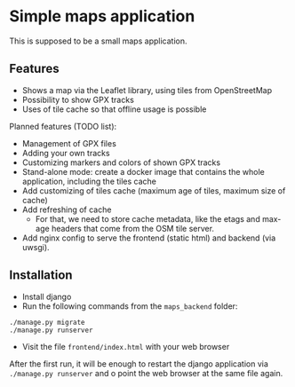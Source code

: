 # Simple maps application

This is supposed to be a small maps application.

## Features

* Shows a map via the Leaflet library, using tiles from OpenStreetMap
* Possibility to show GPX tracks
* Uses of tile cache so that offline usage is possible

Planned features (TODO list):
* Management of GPX files
* Adding your own tracks
* Customizing markers and colors of shown GPX tracks
* Stand-alone mode: create a docker image that contains the whole application,
  including the tiles cache
* Add customizing of tiles cache (maximum age of tiles, maximum size of cache)
* Add refreshing of cache
  * For that, we need to store cache metadata, like the etags and max-age
    headers that come from the OSM tile server.
* Add nginx config to serve the frontend (static html) and backend (via uwsgi).

## Installation

* Install django
* Run the following commands from the `maps_backend` folder:
```
./manage.py migrate
./manage.py runserver
```
* Visit the file `frontend/index.html` with your web browser

After the first run, it will be enough to restart the django application via
`./manage.py runserver` and o point the web browser at the same file again.
